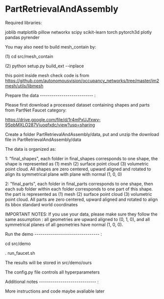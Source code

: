 # PartRetrievalAndAssembly

Required libraries:

joblib
matplotlib
pillow
networkx
scipy
scikit-learn
torch
pytorch3d
plotly
pandas
pyrender

You may also need to build mesh_contain by:

(1) cd src/mesh_contain

(2) python setup.py build_ext --inplace 

this point inside mesh check code is from https://github.com/autonomousvision/occupancy_networks/tree/master/im2mesh/utils/libmesh

Prepare the data --------------------------- :

Please first download a processed dataset containing shapes and parts from PartNet Faucet category:

https://drive.google.com/file/d/1r4mPxUJfxwv-9SpbMXLO287Vjuoqfxdc/view?usp=sharing

Create a folder PartRetrievalAndAssembly/data, put and unzip the download file in PartRetrievalAndAssembly/data 

The data is organized as:

1: "final_shapes", each folder in final_shapes corresponds to one shape, the shape is represented as (1) mesh (2) surface point cloud (3) volumetric point cloud. All shapes are zero centered, upward aligned and rotated to align its symmetrical plane with plane with normal (1, 0, 0)

2: "final_parts", each folder in final_parts corresponds to one shape, then each sub folder within each folder corresponds to one part of this shape. the part is represented as (1) mesh (2) surface point cloud (3) volumetric point cloud. All parts are zero centered, upward aligned and rotated to align its bbox standard world coordinates

IMPORTANT NOTES: If you use your data, please make sure they follow the same assumption : all geometries are upward aligned to (0, 1, 0), and all symmetrical planes of all geometries have normal (1, 0, 0). 

Run the demo --------------------------------- :

cd src/demo

. run_faucet.sh

The results will be stored in src/demo/ours 

The config.py file controls all hyperparameters

Additional notes ----------------------------- :

More instructions and code maybe avaliable later






